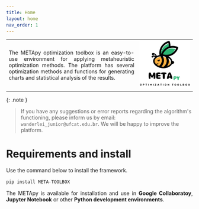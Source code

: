 ```yaml
---
title: Home
layout: home
nav_order: 1
---
```


<table>
  <tr>
    <td style="width:70%;">
      <p align="justify">
        The METApy optimization toolbox is an easy-to-use environment for applying metaheuristic optimization methods. The platform has several optimization methods and functions for generating charts and statistical analysis of the results.
      </p>
    </td>
    <td style="width:30%;"><img src="assets/images/logo.png"/></td>  
  </tr>
</table>  

{: .note }
> If you have any suggestions or error reports regarding the algorithm's functioning, please inform us by email: `wanderlei_junior@ufcat.edu.br`. We will be happy to improve the platform.

<h1>Requirements and install</h1>

<p align = "justify">
  Use the command below to install the framework.
</p>

```python
pip install META-TOOLBOX
```

<p align="justify">The METApy is available for installation and use in <b>Google Collaboratoy</b>, <b>Jupyter Notebook</b> or other <b>Python development environments</b>.</p>
